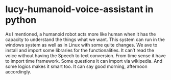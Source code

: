 # lucy-humanoid-voice-assistant in python
As I mentioned, a humanoid robot acts more like human when it has the capacity to understand the things what we want. This system can run in the windows system as well as in Linux with some quite changes.  We ave to install and import some libraries for the functionalities. It can’t read the voice without having the Speech to text conversion. From time sense it have to import time framework. Some questions it can import via wikipedia. And some logics makes it smart too. It can say good morning, afternoon accordingly.
